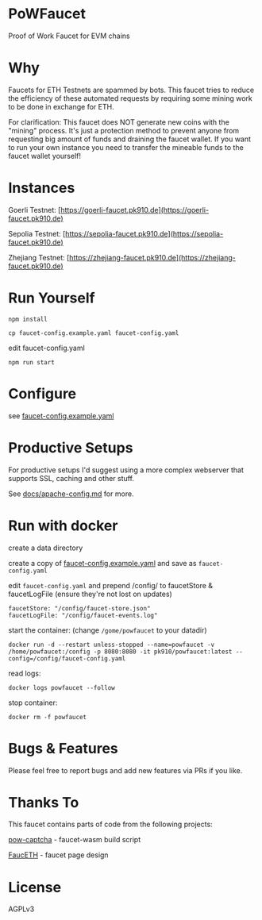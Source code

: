 # PoWFaucet

Proof of Work Faucet for EVM chains

# Why

Faucets for ETH Testnets are spammed by bots. This faucet tries to reduce the efficiency of these automated requests by requiring some mining work to be done in exchange for ETH.

For clarification: This faucet does NOT generate new coins with the "mining" process.
It's just a protection method to prevent anyone from requesting big amount of funds and draining the faucet wallet.
If you want to run your own instance you need to transfer the mineable funds to the faucet wallet yourself!

# Instances

Goerli Testnet: [https://goerli-faucet.pk910.de](https://goerli-faucet.pk910.de)

Sepolia Testnet: [https://sepolia-faucet.pk910.de](https://sepolia-faucet.pk910.de)

Zhejiang Testnet: [https://zhejiang-faucet.pk910.de](https://zhejiang-faucet.pk910.de)

# Run Yourself

`npm install`

`cp faucet-config.example.yaml faucet-config.yaml`

edit faucet-config.yaml

`npm run start`

# Configure

see [faucet-config.example.yaml](https://github.com/pk910/PoWFaucet/blob/master/faucet-config.example.yaml)

# Productive Setups

For productive setups I'd suggest using a more complex webserver that supports SSL, caching and other stuff.

See [docs/apache-config.md](https://github.com/pk910/PoWFaucet/blob/master/docs/apache-config.md) for more.

# Run with docker

create a data directory

create a copy of [faucet-config.example.yaml](https://github.com/pk910/PoWFaucet/blob/master/faucet-config.example.yaml) and save as `faucet-config.yaml`

edit `faucet-config.yaml` and prepend /config/ to faucetStore & faucetLogFile (ensure they're not lost on updates)
```
faucetStore: "/config/faucet-store.json"
faucetLogFile: "/config/faucet-events.log"
```

start the container: (change `/gome/powfaucet` to your datadir)

`docker run -d --restart unless-stopped --name=powfaucet -v /home/powfaucet:/config -p 8080:8080 -it pk910/powfaucet:latest --config=/config/faucet-config.yaml`

read logs:

`docker logs powfaucet --follow`

stop container:

`docker rm -f powfaucet`

# Bugs & Features

Please feel free to report bugs and add new features via PRs if you like.

# Thanks To

This faucet contains parts of code from the following projects:

[pow-captcha](https://git.sequentialread.com/forest/pow-captcha) - faucet-wasm build script

[FaucETH](https://github.com/komputing/FaucETH) - faucet page design

# License

AGPLv3
